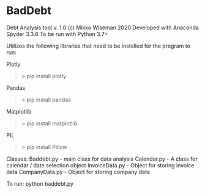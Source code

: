 # BadDebt
Debt Analysis tool v. 1.0
(c) Mikko Wiseman 2020
Developed with Anaconda Spyder 3.3.6
To be run with Python 3.7+

Utilizes the following libraries that need to be installed for the program to run:

Plotly
>\> pip install plotly

Pandas
>\> pip install pandas

Matplotlib
>\> pip install matplotlib

PIL
>\> pip install Pillow

Classes:
Baddebt.py - main class for data analysis
Calendar.py - A class for calendar / date selection object
InvoiceData.py - Object for storing invoice data
CompanyData.py - Object for storing company data

To run:
python baddebt.py
